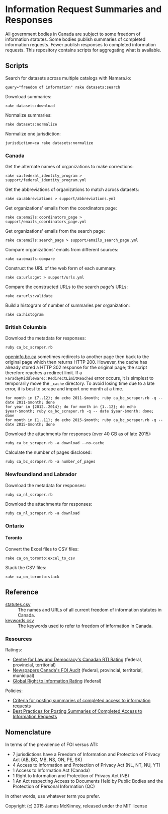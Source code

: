 # Information Request Summaries and Responses

All government bodies in Canada are subject to some freedom of information statutes. Some bodies publish summaries of completed information requests. Fewer publish responses to completed information requests. This repository contains scripts for aggregating what is available.

## Scripts

Search for datasets across multiple catalogs with Namara.io:

    query="freedom of information" rake datasets:search

Download summaries:

    rake datasets:download

Normalize summaries:

    rake datasets:normalize

Normalize one jurisdiction:

    jurisdiction=ca rake datasets:normalize

### Canada

Get the alternate names of organizations to make corrections:

    rake ca:federal_identity_program > support/federal_identity_program.yml

Get the abbreviations of organizations to match across datasets:

    rake ca:abbreviations > support/abbreviations.yml

Get organizations' emails from the coordinators page:

    rake ca:emails:coordinators_page > support/emails_coordinators_page.yml

Get organizations' emails from the search page:

    rake ca:emails:search_page > support/emails_search_page.yml

Compare organizations' emails from different sources:

    rake ca:emails:compare

Construct the URL of the web form of each summary:

    rake ca:urls:get > support/urls.yml

Compare the constructed URLs to the search page's URLs:

    rake ca:urls:validate

Build a histogram of number of summaries per organization:

    rake ca:histogram

### British Columbia

Download the metadata for responses:

    ruby ca_bc_scraper.rb

[openinfo.bc.ca](http://www.openinfo.gov.bc.ca) sometimes redirects to another page then back to the original page which then returns HTTP 200. However, the cache has already stored a HTTP 302 response for the original page; the script therefore reaches a redirect limit. If a `FaradayMiddleware::RedirectLimitReached` error occurs, it is simplest to temporarily move the `_cache` directory. To avoid losing time due to a late error, it is best to scrape and import one month at a time.

    for month in {7..12}; do echo 2011-$month; ruby ca_bc_scraper.rb -q -- date 2011-$month; done
    for year in {2012..2014}; do for month in {1..12}; do echo $year-$month; ruby ca_bc_scraper.rb -q -- date $year-$month; done; done
    for month in {1..11}; do echo 2015-$month; ruby ca_bc_scraper.rb -q -- date 2015-$month; done

Download the attachments for responses (over 40 GB as of late 2015):

    ruby ca_bc_scraper.rb -a download --no-cache

Calculate the number of pages disclosed:

    ruby ca_bc_scraper.rb -a number_of_pages

### Newfoundland and Labrador

Download the metadata for responses:

    ruby ca_nl_scraper.rb

Download the attachments for responses:

    ruby ca_nl_scraper.rb -a download

### Ontario

#### Toronto

Convert the Excel files to CSV files:

    rake ca_on_toronto:excel_to_csv

Stack the CSV files:

    rake ca_on_toronto:stack

## Reference

<dl>
<dt><a href="/data/statutes.csv">statutes.csv</a></dt>
<dd>The names and URLs of all current freedom of information statutes in Canada.</dd>
<dt><a href="/data/keywords.csv">keywords.csv</a></dt>
<dd>The keywords used to refer to freedom of information in Canada.</dd>
</dl>

### Resources

Ratings:

* [Centre for Law and Democracy's Canadan RTI Rating](http://www.law-democracy.org/live/global-rti-rating/canadian-rti-rating/) (federal, provincial, territorial)
* [Newspapers Canada's FOI Audit](http://www.newspaperscanada.ca/FOI) (federal, provincial, territorial, municipal)
* [Global Right to Information Rating](http://www.rti-rating.org/) (federal)

Policies:

* [Criteria for posting summaries of completed access to information requests](http://www.tbs-sct.gc.ca/pol/doc-eng.aspx?section=text&id=18310#appE)
* [Best Practices for Posting Summaries of Completed Access to Information Requests](http://www.tbs-sct.gc.ca/atip-aiprp/tools/bppscair-pepsdaic-eng.asp)

## Nomenclature

In terms of the prevalence of FOI versus ATI:

* 7 jurisdictions have a Freedom of Information and Protection of Privacy Act (AB, BC, MB, NS, ON, PE, SK)
* 4 Access to Information and Protection of Privacy Act (NL, NT, NU, YT)
* 1 Access to Information Act (Canada)
* 1 Right to Information and Protection of Privacy Act (NB)
* 1 An Act respecting Access to Documents Held by Public Bodies and the Protection of Personal Information (QC)

In other words, use whatever term you prefer.

Copyright (c) 2015 James McKinney, released under the MIT license
